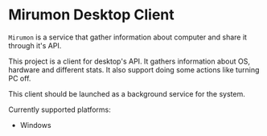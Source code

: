 # Mirumon Desktop Client

`Mirumon` is a service that gather information about computer and share it through it's API.

This project is a client for desktop's API. It gathers information about OS, hardware and different stats. 
It also support doing some actions like turning PC off.

This client should be launched as a background service for the system.

Currently supported platforms:
  * Windows
  